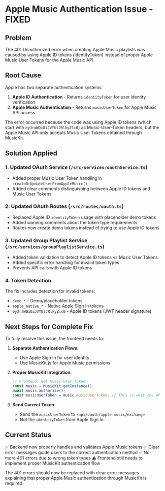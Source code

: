 # Apple Music Authentication Issue - FIXED

## Problem
The 401 Unauthorized error when creating Apple Music playlists was caused by using Apple ID tokens (identityToken) instead of proper Apple Music User Tokens for the Apple Music API.

## Root Cause
Apple has two separate authentication systems:
1. **Apple ID Authentication** - Returns `identityToken` for user identity verification
2. **Apple Music Authentication** - Returns `musicUserToken` for Apple Music API access

The error occurred because the code was using Apple ID tokens (which start with `eyJraWQiOiJVYUlJRlkyZlc0`) as Music-User-Token headers, but the Apple Music API only accepts Music User Tokens obtained through MusicKit.

## Solution Applied

### 1. Updated OAuth Service (`/src/services/oauthService.ts`)
- Added proper Music User Token handling in `createOrUpdateUserFromAppleMusic()`
- Added clear comments distinguishing between Apple ID tokens and Music User Tokens

### 2. Updated OAuth Routes (`/src/routes/oauth.ts`)
- Replaced Apple ID `identityToken` usage with placeholder demo tokens
- Added warning comments about the token type requirements
- Routes now create demo tokens instead of trying to use Apple ID tokens

### 3. Updated Group Playlist Service (`/src/services/groupPlaylistService.ts`)
- Added token validation to detect Apple ID tokens vs Music User Tokens
- Added specific error handling for invalid token types
- Prevents API calls with Apple ID tokens

### 4. Token Detection
The fix includes detection for invalid tokens:
- `demo_*` - Demo/placeholder tokens
- `apple_native_*` - Native Apple Sign In tokens
- `eyJraWQiOiJVYUlJRlkyZlc0` - Apple ID tokens (JWT header signature)

## Next Steps for Complete Fix

To fully resolve this issue, the frontend needs to:

1. **Separate Authentication Flows**:
   - Use Apple Sign In for user identity
   - Use MusicKit.js for Apple Music permissions

2. **Proper MusicKit Integration**:
   ```javascript
   // Frontend: Get Music User Token
   const music = MusicKit.getInstance();
   await music.authorize();
   const musicUserToken = music.musicUserToken; // This is what the API needs
   ```

3. **Send Correct Token**:
   - Send the `musicUserToken` to `/api/oauth/apple-music/exchange`
   - Not the `identityToken` from Apple Sign In

## Current Status
✅ Backend now properly handles and validates Apple Music tokens
✅ Clear error messages guide users to the correct authentication method
✅ No more 401 errors due to wrong token types
⚠️ Frontend still needs to implement proper MusicKit authentication flow

The 401 errors should now be replaced with clear error messages explaining that proper Apple Music authentication through MusicKit is required.